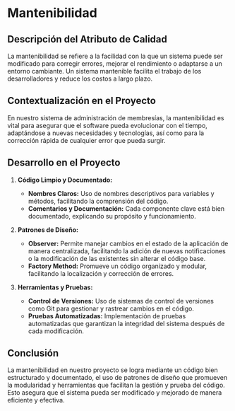 # Mantenibilidad

## Descripción del Atributo de Calidad
La mantenibilidad se refiere a la facilidad con la que un sistema puede ser modificado para corregir errores, mejorar el rendimiento o adaptarse a un entorno cambiante. Un sistema mantenible facilita el trabajo de los desarrolladores y reduce los costos a largo plazo.

## Contextualización en el Proyecto
En nuestro sistema de administración de membresías, la mantenibilidad es vital para asegurar que el software pueda evolucionar con el tiempo, adaptándose a nuevas necesidades y tecnologías, así como para la corrección rápida de cualquier error que pueda surgir.

## Desarrollo en el Proyecto
1. **Código Limpio y Documentado:**
   - **Nombres Claros:** Uso de nombres descriptivos para variables y métodos, facilitando la comprensión del código.
   - **Comentarios y Documentación:** Cada componente clave está bien documentado, explicando su propósito y funcionamiento.

2. **Patrones de Diseño:**
   - **Observer:** Permite manejar cambios en el estado de la aplicación de manera centralizada, facilitando la adición de nuevas notificaciones o la modificación de las existentes sin alterar el código base.
   - **Factory Method:** Promueve un código organizado y modular, facilitando la localización y corrección de errores.

3. **Herramientas y Pruebas:**
   - **Control de Versiones:** Uso de sistemas de control de versiones como Git para gestionar y rastrear cambios en el código.
   - **Pruebas Automatizadas:** Implementación de pruebas automatizadas que garantizan la integridad del sistema después de cada modificación.

## Conclusión
La mantenibilidad en nuestro proyecto se logra mediante un código bien estructurado y documentado, el uso de patrones de diseño que promueven la modularidad y herramientas que facilitan la gestión y prueba del código. Esto asegura que el sistema pueda ser modificado y mejorado de manera eficiente y efectiva.
